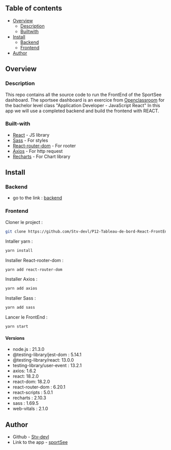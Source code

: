 ## Table of contents

- [Overview](#overview)
  - [Description](#Description)
  - [Builtwith](#Built-with)
- [Install](#Install)
  - [Backend](Backend)
  - [Frontend](Frontend)
- [Author](#author)

## Overview

### Description

This repo contains all the source code to run the FrontEnd of the SportSee dashboard.
The sportsee dashboard is an exercice from [Openclassroom](https://openclassrooms.com/) for the bachelor level class "Application Developer - JavaScript React"
In this app we will use a completed backend and build the frontend with REACT.

### Built-with

- [React](https://reactjs.org/) - JS library
- [Sass](https://sass-lang.com/) - For styles
- [React-router-dom](https://reactrouter.com/en/main) - For rooter
- [Axios](https://axios-http.com/) - For http request
- [Recharts](https://recharts.org/en-US/) - For Chart library

## Install

### Backend

- go to the link : [backend](https://github.com/Stv-devl/P12-Tableau-de-bord-React-Backend)

### Frontend

Cloner le project :

```bash
git clone https://github.com/Stv-devl/P12-Tableau-de-bord-React-FrontEnd.git
```

Intaller yarn :

```bash
yarn install
```

Installer React-rooter-dom :

```bash
yarn add react-router-dom
```

Installer Axios :

```bash
yarn add axios
```

Installer Sass :

```bash
yarn add sass
```

Lancer le FrontEnd :

```bash
yarn start
```

#### Versions

- node.js : 21.3.0
- @testing-library/jest-dom : 5.14.1
- @testing-library/react: 13.0.0
- testing-library/user-event : 13.2.1
- axios: 1.6.2
- react: 18.2.0
- react-dom: 18.2.0
- react-router-dom : 6.20.1
- react-scripts : 5.0.1
- recharts : 2.10.3
- sass : 1.69.5
- web-vitals : 2.1.0

## Author

- Github - [Stv-devl](https://github.com/Stv-devl/)
- Link to the app - [sportSee](https://p12-sportsee-stev.netlify.app/home)
